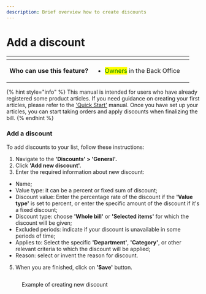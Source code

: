 ```yaml
---
description: Brief overview how to create discounts
---
```


# Add a discount

<table data-card-size="large" data-view="cards" data-full-width="true"><thead><tr><th></th><th></th><th></th></tr></thead><tbody><tr><td><strong>Who can use this feature?</strong></td><td><ul><li><mark style="color:green;">Owners</mark> in the Back Office</li></ul></td><td></td></tr></tbody></table>

{% hint style="info" %}
This manual is intended for users who have already registered some product articles. If you need guidance on creating your first articles, please refer to the ['Quick Start'](../../../getting-started/quick-start-food-and-drinks-mode.md) manual. Once you have set up your articles, you can start taking orders and apply discounts when finalizing the bill.
{% endhint %}

### Add a discount

To add discounts to your list, follow these instructions:

1. Navigate to the **'Discounts' > 'General'.**
2. Click **'Add new discount'.**
3. Enter the required information about new discount:

* Name;
* Value type: it can be a percent or fixed sum of discount;
* Discount value: Enter the percentage rate of the discount if the **'Value type'** is set to percent, or enter the specific amount of the discount if it's a fixed discount;
* Discount type: choose **'Whole bill'** or **'Selected items'** for which the discount will be given;
* Excluded periods: indicate if your discount is unavailable in some periods of time;
* Applies to: Select the specific **'Department'**, **'Category'**, or other relevant criteria to which the discount will be applied;
* Reason: select or invent the reason for discount.

5. When you are finished, click on **'Save'** button.

<figure><img src="../../../.gitbook/assets/discount.jpg" alt=""><figcaption><p>Example of creating new discount</p></figcaption></figure>

